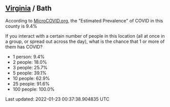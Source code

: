 
## [Virginia](/united-states/virginia) / Bath

According to [MicroCOVID.org](http://microcovid.org),
the "Estimated Prevalence" of COVID in this county is 9.4%

If you interact with a certain number of people in this location
(all at once in a group, or spread out across the day), what is the chance that
1 or more of them has COVID?

- 1 person: 9.4%
- 2 people: 18.0%
- 3 people: 25.7%
- 5 people: 39.1%
- 10 people: 62.9%
- 25 people: 91.6%
- 100 people: 100.0%

Last updated: 2022-01-23 00:37:38.904835 UTC
